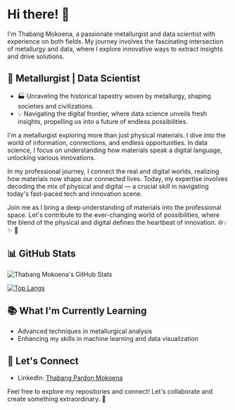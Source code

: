 ﻿# Hi there! 👋

I'm Thabang Mokoena, a passionate metallurgist and data scientist with experience on both fields. My journey involves the fascinating intersection of metallurgy and data, where I explore innovative ways to extract insights and drive solutions.

## 🔬 Metallurgist | Data Scientist 

- 🏭 Unraveling the historical tapestry woven by metallurgy, shaping societies and civilizations.
- 💡 Navigating the digital frontier, where data science unveils fresh insights, propelling us into a future of endless possibilities.

I'm a metallurgist exploring more than just physical materials. I dive into the world of information, connections, and endless opportunities. In data science, I focus on understanding how materials speak a digital language, unlocking various innovations.

In my professional journey, I connect the real and digital worlds, realizing how materials now shape our connected lives. Today, my expertise involves decoding the mix of physical and digital — a crucial skill in navigating today's fast-paced tech and innovation scene.

Join me as I bring a deep understanding of materials into the professional space. Let's contribute to the ever-changing world of possibilities, where the blend of the physical and digital defines the heartbeat of innovation. 🌐💡✨
 🚀


## 📊 GitHub Stats

![Thabang Mokoena's GitHub Stats](https://github-readme-stats.vercel.app/api?username=precisep&show_icons=true&hide=issues&theme=dark)

[![Top Langs](https://github-readme-stats.vercel.app/api/top-langs/?username=precisep&layout=compact&theme=dark)](https://github.com/precisep)

## 📚 What I'm Currently Learning

- Advanced techniques in metallurgical analysis
- Enhancing my skills in machine learning and data visualization

## 🤝 Let's Connect

- LinkedIn: [Thabang Pardon Mokoena](https://www.linkedin.com/in/thabang-pardon-mokoena/)



Feel free to explore my repositories and connect! Let's collaborate and create something extraordinary. 🚀

